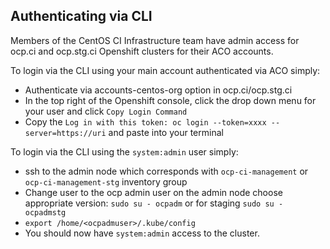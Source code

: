 ## Authenticating via CLI
Members of the CentOS CI Infrastructure team have admin access for ocp.ci and ocp.stg.ci Openshift clusters for their ACO accounts.

To login via the CLI using your main account authenticated via ACO simply:

- Authenticate via accounts-centos-org option in ocp.ci/ocp.stg.ci
- In the top right of the Openshift console, click the drop down menu for your user and click `Copy Login Command`
- Copy the `Log in with this token: oc login --token=xxxx --server=https://uri` and paste into your terminal

To login via the CLI using the `system:admin` user simply:

- ssh to the admin node which corresponds with `ocp-ci-management` or `ocp-ci-management-stg` inventory group
- Change user to the ocp admin user on the admin node choose appropriate version: `sudo su - ocpadm` or for staging `sudo su - ocpadmstg`
- `export /home/<ocpadmuser>/.kube/config`
- You should now have `system:admin` access to the cluster.
